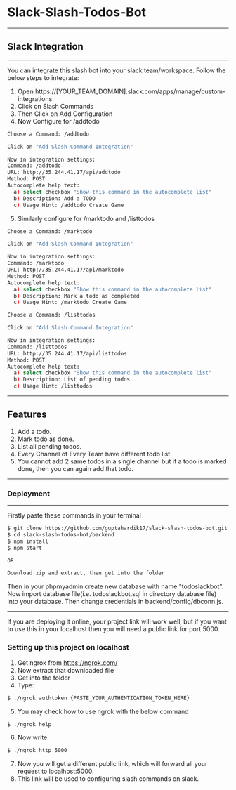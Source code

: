 # Slack-Slash-Todos-Bot
<hr>

## Slack Integration
<hr>

You can integrate this slash bot into your slack team/workspace. Follow the below steps to integrate:
1) Open https://[YOUR_TEAM_DOMAIN].slack.com/apps/manage/custom-integrations
2) Click on Slash Commands
3) Then Click on Add Configuration
4) Now Configure for /addtodo

```sh
Choose a Command: /addtodo

Click on "Add Slash Command Integration"

Now in integration settings:
Command: /addtodo
URL: http://35.244.41.17/api/addtodo
Method: POST
Autocomplete help text:
  a) select checkbox "Show this command in the autocomplete list"
  b) Description: Add a TODO
  c) Usage Hint: /addtodo Create Game
```

5) Similarly configure for /marktodo and /listtodos

```sh
Choose a Command: /marktodo

Click on "Add Slash Command Integration"

Now in integration settings:
Command: /marktodo
URL: http://35.244.41.17/api/marktodo
Method: POST
Autocomplete help text:
  a) select checkbox "Show this command in the autocomplete list"
  b) Description: Mark a todo as completed
  c) Usage Hint: /marktodo Create Game
```

```sh
Choose a Command: /listtodos

Click on "Add Slash Command Integration"

Now in integration settings:
Command: /listtodos
URL: http://35.244.41.17/api/listtodos
Method: POST
Autocomplete help text:
  a) select checkbox "Show this command in the autocomplete list"
  b) Description: List of pending todos
  c) Usage Hint: /listtodos
```

<hr>

## Features
1) Add a todo.
2) Mark todo as done.
3) List all pending todos.
4) Every Channel of Every Team have different todo list.
5) You cannot add 2 same todos in a single channel but if a todo is marked done, then you can again add that todo.

<hr>

### Deployment

<hr>

Firstly paste these commands in your terminal
```sh
$ git clone https://github.com/guptahardik17/slack-slash-todos-bot.git
$ cd slack-slash-todos-bot/backend
$ npm install
$ npm start

OR

Download zip and extract, then get into the folder
```

Then in your phpmyadmin create new database with name "todoslackbot". Now import database file(i.e. todoslackbot.sql in directory database file) into your database. Then change credentials in backend/config/dbconn.js.

<hr>

If you are deploying it online, your project link will work well, but if you want to use this in your localhost then you will need a public link for port 5000.

### Setting up this project on localhost


1) Get ngrok from https://ngrok.com/
2) Now extract that downloaded file
3) Get into the folder
4) Type:
```sh
$ ./ngrok authtoken {PASTE_YOUR_AUTHENTICATION_TOKEN_HERE}
```
5) You may check how to use ngrok with the below command
```sh
$ ./ngrok help
```
6) Now write:
```sh
$ ./ngrok http 5000
```
7) Now you will get a different public link, which will forward all your request to localhost:5000.
8) This link will be used to configuring slash commands on slack.

